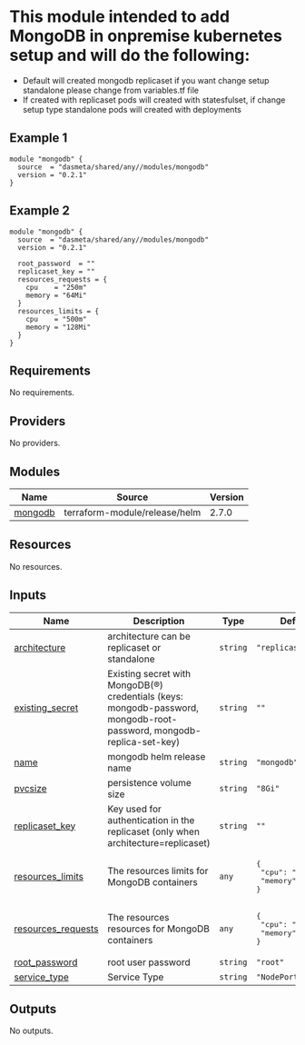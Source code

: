 # This module intended to add MongoDB  in onpremise kubernetes setup and will do the following:
* Default will created mongodb replicaset if you want change setup standalone please change from variables.tf file
* If created with replicaset pods will created with statesfulset, if change setup type standalone pods will created with deployments


## Example 1

```
module "mongodb" {
  source  = "dasmeta/shared/any//modules/mongodb"
  version = "0.2.1"
}
```

## Example 2

```
module "mongodb" {
  source  = "dasmeta/shared/any//modules/mongodb"
  version = "0.2.1"

  root_password  = ""
  replicaset_key = ""
  resources_requests = {
    cpu    = "250m"
    memory = "64Mi"
  }
  resources_limits = {
    cpu    = "500m"
    memory = "128Mi"
  }
}
```
<!-- BEGINNING OF PRE-COMMIT-TERRAFORM DOCS HOOK -->
## Requirements

No requirements.

## Providers

No providers.

## Modules

| Name | Source | Version |
|------|--------|---------|
| <a name="module_mongodb"></a> [mongodb](#module\_mongodb) | terraform-module/release/helm | 2.7.0 |

## Resources

No resources.

## Inputs

| Name | Description | Type | Default | Required |
|------|-------------|------|---------|:--------:|
| <a name="input_architecture"></a> [architecture](#input\_architecture) | architecture can be replicaset or standalone | `string` | `"replicaset"` | no |
| <a name="input_existing_secret"></a> [existing\_secret](#input\_existing\_secret) | Existing secret with MongoDB(®) credentials (keys: mongodb-password, mongodb-root-password, mongodb-replica-set-key) | `string` | `""` | no |
| <a name="input_name"></a> [name](#input\_name) | mongodb helm release name | `string` | `"mongodb"` | no |
| <a name="input_pvcsize"></a> [pvcsize](#input\_pvcsize) | persistence volume size | `string` | `"8Gi"` | no |
| <a name="input_replicaset_key"></a> [replicaset\_key](#input\_replicaset\_key) | Key used for authentication in the replicaset (only when architecture=replicaset) | `string` | `""` | no |
| <a name="input_resources_limits"></a> [resources\_limits](#input\_resources\_limits) | The resources limits for MongoDB containers | `any` | <pre>{<br/>  "cpu": "500m",<br/>  "memory": "128Mi"<br/>}</pre> | no |
| <a name="input_resources_requests"></a> [resources\_requests](#input\_resources\_requests) | The resources resources for MongoDB containers | `any` | <pre>{<br/>  "cpu": "250m",<br/>  "memory": "64Mi"<br/>}</pre> | no |
| <a name="input_root_password"></a> [root\_password](#input\_root\_password) | root user password | `string` | `"root"` | no |
| <a name="input_service_type"></a> [service\_type](#input\_service\_type) | Service Type | `string` | `"NodePort"` | no |

## Outputs

No outputs.
<!-- END OF PRE-COMMIT-TERRAFORM DOCS HOOK -->
